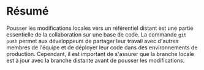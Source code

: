 # Résumé

Pousser les modifications locales vers un référentiel distant est une partie essentielle de la collaboration sur une base de code. La commande `git push` permet aux développeurs de partager leur travail avec d'autres membres de l'équipe et de déployer leur code dans des environnements de production. Cependant, il est important de s'assurer que la branche locale est à jour avec la branche distante avant de pousser les modifications.
